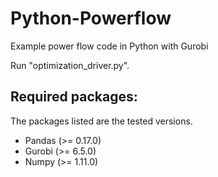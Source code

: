# Python-Powerflow
Example power flow code in Python with Gurobi

Run "optimization_driver.py".

## Required packages:
The packages listed are the tested versions.
- Pandas (>= 0.17.0)
- Gurobi (>= 6.5.0)
- Numpy (>= 1.11.0)